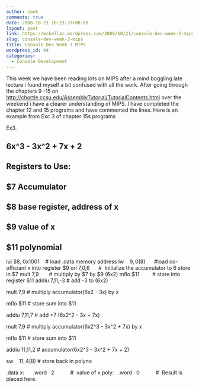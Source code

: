 ```yaml
---
author: cmuk
comments: true
date: 2008-10-21 16:23:37+00:00
layout: post
link: https://mckellar.wordpress.com/2008/10/21/console-dev-week-3-mips/
slug: console-dev-week-3-mips
title: Console Dev Week 3 MIPS
wordpress_id: 94
categories:
  - Console Development
---
```


This week we have been reading lots on MIPS after a mind boggling late lecture i found myself a bit confused with all the work. After going through the chapters 9 -15 on http://chortle.ccsu.edu/AssemblyTutorial/TutorialContents.html over the weekend i have a clearer understanding of MIPS. I have completed the chapter 12 and 15 programs and have commented the lines. Here is an example from Exc 3 of chapter 15s programs

Ex3.

##

## 6x^3 - 3x^2 + 7x + 2

##

## Registers to Use:

##

## $7 Accumulator

## $8 base register, address of x

## $9 value of x

## $11 polynomial

lui $8, 0x1001    # load .data memory address
lw    $9,0($8)      #load co-officiant x into register $9
ori $7,$0,6      #  Initialize the accumulator to 6 store in $7
mult $7,$9       # multiply by $7 by $9 (6x2)
mflo $11         # store into register $11
addiu $7,$11,-3 # add -3 to (6x2)

mult $7,$9 # multiply accumulator(6x2 - 3x) by x

mflo $11 # store sum into $11

addiu $7,$11,7 # add +7 (6x2^2 - 3x + 7x)

mult $7,$9 # multiply accumulator(6x2^3 - 3x^2 + 7x) by x

mflo $11 # store sum into $11

addiu $11,$11,2 # accumulator(6x2^3 - 3x^2 + 7x + 2)

sw    $11,4($8) # store back in polyno

.data
x:      .word   2           #  value of x
poly:   .word   0           #  Result is placed here.
